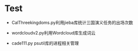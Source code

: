 # Test
- CalThreekingdoms.py利用jieba库统计三国演义任务的出场次数 
     
- wordcloudv2.py利用Wordcloud库生成词云
    
- cade111.py  psutil库的进程相关管理
